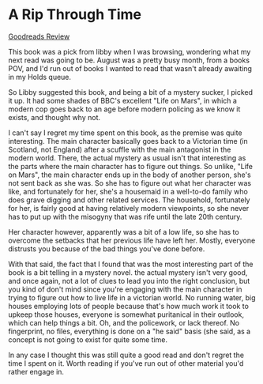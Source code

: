 # A Rip Through Time
[Goodreads Review](https://www.goodreads.com/review/show/6797748500)

This book was a pick from libby when I was browsing, wondering what my next read was going to be. August was a pretty busy month, from a books POV, and I'd run out of books I wanted to read that wasn't already awaiting in my Holds queue.

So Libby suggested this book, and being a bit of a mystery sucker, I picked it up. It had some shades of BBC's excellent "Life on Mars", in which a modern cop goes back to an age before modern policing as we know it exists, and thought why not.

I can't say I regret my time spent on this book, as the premise was quite interesting. The main character basically goes back to a Victorian time (in Scotland, not England) after a scuffle with the main antagonist in the modern world. There, the actual mystery as usual isn't that interesting as the parts where the main character has to figure out things. So unlike, "Life on Mars", the main character ends up in the body of another person, she's not sent back as she was. So she has to figure out what her character was like, and fortunately for her, she's a housemaid in a well-to-do family who does grave digging and other related services. The household, fortunately for her, is fairly good at having relatively modern viewpoints, so she never has to put up with the misogyny that was rife until the late 20th century.

Her character however, apparently was a bit of a low life, so she has to overcome the setbacks that her previous life have left her. Mostly, everyone distrusts you because of the bad things you've done before.

With that said, the fact that I found that was the most interesting part of the book is a bit telling in a mystery novel. the actual mystery isn't very good, and once again, not a lot of clues to lead you into the right conclusion, but you kind of don't mind since you're engaging with the main character in trying to figure out how to live life in a victorian world. No running water, big houses employing lots of people because that's how much work it took to upkeep those houses, everyone is somewhat puritanical in their outlook, which can help things a bit. Oh, and the policework, or lack thereof. No fingerprint, no files, everything is done on a "he said" basis (she said, as a concept is not going to exist for quite some time.

In any case I thought this was still quite a good read and don't regret the time I spent on it. Worth reading if you've run out of other material you'd rather engage in.
